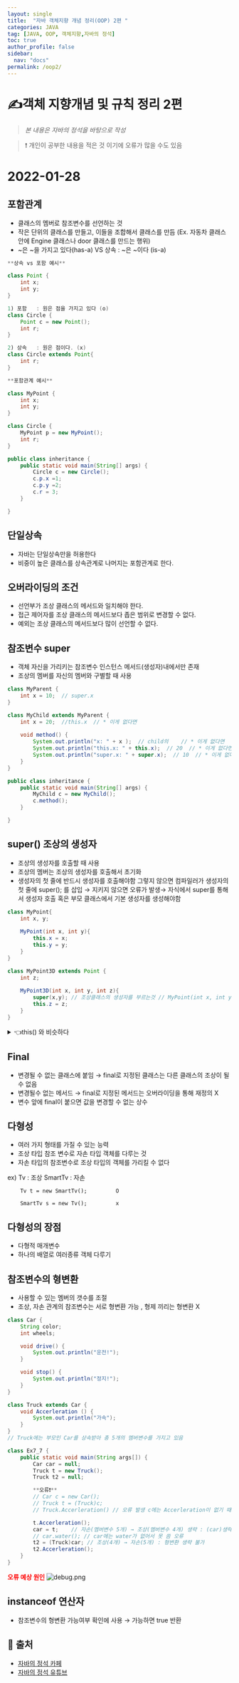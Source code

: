 ```yaml
---
layout: single
title:  "자바 객체지향 개념 정리(OOP) 2편 "
categories: JAVA 
tag: [JAVA, OOP, 객체지향,자바의 정석]
toc: true
author_profile: false
sidebar:
  nav: "docs"
permalink: /oop2/
---
```


# ✍객체 지향개념 및 규칙 정리 2편

<!--Quote-->
> *본 내용은 자바의 정석을 바탕으로 작성*  

> ❗ 개인이 공부한 내용을 적은 것 이기에 오류가 많을 수도 있음 

# 2022-01-28

## 포함관계

- 클래스의 멤버로 참조변수를 선언하는 것
- 작은 단위의 클래스를 만들고, 이들을 조합해서 클래스를 만듬 (Ex. 자동차 클래스안에 Engine 클래스나 door 클래스를 만드는 행위)
- ~은 ~을 가지고 있다(has-a)  VS 상속 : ~은 ~이다 (is-a)


```java
**상속 vs 포함 예시**

class Point {
	int x; 
	int y;
}

1) 포함   : 원은 점을 가지고 있다 (o)
class Circle {
	Point c = new Point();
	int r;
}

2) 상속   : 원은 점이다. (x)
class Circle extends Point{
	int r;
}
```

```java
**포함관계 예시**

class MyPoint {
	int x;
	int y;
}

class Circle {
	MyPoint p = new MyPoint();
	int r;
}

public class inheritance {
	public static void main(String[] args) {
		Circle c = new Circle();
		c.p.x =1; 
		c.p.y =2;
		c.r = 3;
	}

}
```

## 단일상속

- 자바는 단일상속만을 허용한다
- 비중이 높은 클래스를 상속관계로 나머지는 포함관계로 한다.

## 오버라이딩의 조건

- 선언부가 조상 클래스의 메서드와 일치해야 한다.
- 접근 제어자를 조상 클래스의 메서드보다 좁은 범위로 변경할 수 없다.
- 예외는 조상 클래스의 메서드보다 많이 선언할 수 없다.

## 참조변수  super

- 객체 자신을 가리키는 참조변수 인스턴스 메서드(생성자)내에서만 존재
- 조상의 멤버를 자신의 멤버와 구별할 때 사용

```java
class MyParent {
	int x = 10;  // super.x
}

class MyChild extends MyParent {
	int x = 20;  //this.x  // * 이게 없다면 
	
	void method() {
		System.out.println("x: " + x );  // child의    // * 이게 없다면  값은 10
		System.out.println("this.x: " + this.x);  // 20  // * 이게 없다면  값은 10 
		System.out.println("super.x: " + super.x);  // 10  // * 이게 없다면  값은 10 
	}
}

public class inheritance {
	public static void main(String[] args) {
		MyChild c = new MyChild();
		c.method();
	}	

}

```

## super() 조상의 생성자

- 조상의 생성자를 호출할 때 사용
- 조상의 멤버는 조상의 생성자를 호출해서 초기화
- 생성자의 첫 줄에 반드시 생성자를 호출해야함 그렇지 않으면 컴파일러가 생성자의 첫 줄에 super(); 를 삽입  → 지키지 않으면 오류가 발생→  자식에서 super를 통해서 생성자 호출 혹은 부모 클래스에서 기본 생성자를 생성해야함

```java
class MyPoint{
	int x, y;
	
	MyPoint(int x, int y){
		this.x = x;
		this.y = y;
	}
}

class MyPoint3D extends Point {
	int z; 
	
	MyPoint3D(int x, int y, int z){
		super(x,y); // 조상클래스의 생성자를 부르는것 // MyPoint(int x, int y)를 호출
		this.z = z;
	}
}
```
  
<details>
<summary>👈this() 와 비슷하다 </summary>
<div markdown="1">       
this()는 같은 클래스 내에서 다른 생성자를 호출 super()는 자식클래스에서 부모클래스의 생성자를 호출
</div>
</details> 
    

## Final

- 변경될 수 없는 클래스에 붙임 → final로 지정된 클래스는 다른 클래스의 조상이 될 수 없음
- 변경될수 없는 메서드 → final로 지정된 메서드는 오버라이딩을 통해 재정의 X
- 변수 앞에 final이 붙으면 값을 변경할 수 없는 상수

## 다형성

- 여러 가지 형태를 가질 수 있는 능력
- 조상 타입 참조 변수로 자손 타입 객체를 다루는 것
- 자손 타입의 참조변수로 조상 타입의 객체를 가리킬 수 없다

ex)     Tv : 조상 SmartTv : 자손  

    	Tv t = new SmartTv();         O  

    	SmartTv s = new Tv();         x

## 다형성의 장점

- 다형적 매개변수
- 하나의 배열로 여러종류 객체 다루기

## 참조변수의 형변환

- 사용할 수 있는 멤버의 갯수를 조절
- 조상, 자손 관계의 참조변수는 서로 형변환 가능 , 형제 끼리는 형변환 X

```java
class Car {
	String color;
	int wheels;

	void drive() { 	
		System.out.println("운전!");
	}

	void stop() {  
		System.out.println("정지!");	
	}
}

class Truck extends Car {	
	void Accerleration () {	
		System.out.println("가속");
	}
}
// Truck에는 부모인 Car를 상속받아 총 5개의 멤버변수를 가지고 있음 

class Ex7_7 {
	public static void main(String args[]) {
		Car car = null;
		Truck t = new Truck();
		Truck t2 = null;

		**오류❗**
		// Car c = new Car();
		// Truck t = (Truck)c;    
		// Truck.Accerleration() // 오류 발생 c에는 Accerleration이 없기 때문에 , 컴파일 에서는 오류를 잡지못함 

		t.Accerleration();
		car = t;    // 자손(멤버변수 5개) → 조상(멤버변수 4개) 생략 : (car)생략가능
		// car.water(); // car에는 water가 없어서 못 씀 오류 
		t2 = (Truck)car; // 조상(4개) → 자손(5개) : 형변환 생략 불가
		t2.Accerleration();
	}
}
```

**<span style="color:red">오류 예상 원인</span>**
![debug.png](/assets/images/posts/2022-01-25/debug.jpg)



## instanceof 연산자

- 참조변수의 형변환 가능여부 확인에 사용 → 가능하면 true 반환

## 📑 출처 

 - [자바의 정석 카페](https://cafe.naver.com/javachobostudy) 
 - [자바의 정석 유튜브](https://www.youtube.com/user/MasterNKS)